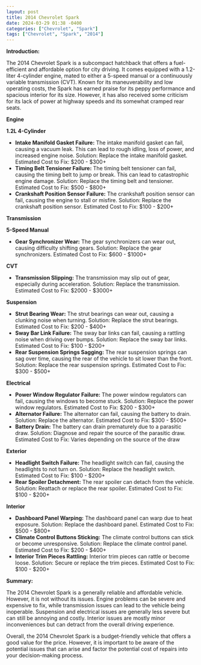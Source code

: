 ```yaml
---
layout: post
title: 2014 Chevrolet Spark
date: 2024-03-29 01:38 -0400
categories: ["Chevrolet", "Spark"]
tags: ["Chevrolet", "Spark", "2014"]
---
```

**Introduction:**

The 2014 Chevrolet Spark is a subcompact hatchback that offers a fuel-efficient and affordable option for city driving. It comes equipped with a 1.2-liter 4-cylinder engine, mated to either a 5-speed manual or a continuously variable transmission (CVT). Known for its maneuverability and low operating costs, the Spark has earned praise for its peppy performance and spacious interior for its size. However, it has also received some criticism for its lack of power at highway speeds and its somewhat cramped rear seats.

**Engine**

**1.2L 4-Cylinder**

* **Intake Manifold Gasket Failure:** The intake manifold gasket can fail, causing a vacuum leak. This can lead to rough idling, loss of power, and increased engine noise. Solution: Replace the intake manifold gasket. Estimated Cost to Fix: $200 - $300+
* **Timing Belt Tensioner Failure:** The timing belt tensioner can fail, causing the timing belt to jump or break. This can lead to catastrophic engine damage. Solution: Replace the timing belt and tensioner. Estimated Cost to Fix: $500 - $800+
* **Crankshaft Position Sensor Failure:** The crankshaft position sensor can fail, causing the engine to stall or misfire. Solution: Replace the crankshaft position sensor. Estimated Cost to Fix: $100 - $200+

**Transmission**

**5-Speed Manual**

* **Gear Synchronizer Wear:** The gear synchronizers can wear out, causing difficulty shifting gears. Solution: Replace the gear synchronizers. Estimated Cost to Fix: $600 - $1000+

**CVT**

* **Transmission Slipping:** The transmission may slip out of gear, especially during acceleration. Solution: Replace the transmission. Estimated Cost to Fix: $2000 - $3000+

**Suspension**

* **Strut Bearing Wear:** The strut bearings can wear out, causing a clunking noise when turning. Solution: Replace the strut bearings. Estimated Cost to Fix: $200 - $400+
* **Sway Bar Link Failure:** The sway bar links can fail, causing a rattling noise when driving over bumps. Solution: Replace the sway bar links. Estimated Cost to Fix: $100 - $200+
* **Rear Suspension Springs Sagging:** The rear suspension springs can sag over time, causing the rear of the vehicle to sit lower than the front. Solution: Replace the rear suspension springs. Estimated Cost to Fix: $300 - $500+

**Electrical**

* **Power Window Regulator Failure:** The power window regulators can fail, causing the windows to become stuck. Solution: Replace the power window regulators. Estimated Cost to Fix: $200 - $300+
* **Alternator Failure:** The alternator can fail, causing the battery to drain. Solution: Replace the alternator. Estimated Cost to Fix: $300 - $500+
* **Battery Drain:** The battery can drain prematurely due to a parasitic draw. Solution: Diagnose and repair the source of the parasitic draw. Estimated Cost to Fix: Varies depending on the source of the draw

**Exterior**

* **Headlight Switch Failure:** The headlight switch can fail, causing the headlights to not turn on. Solution: Replace the headlight switch. Estimated Cost to Fix: $100 - $200+
* **Rear Spoiler Detachment:** The rear spoiler can detach from the vehicle. Solution: Reattach or replace the rear spoiler. Estimated Cost to Fix: $100 - $200+

**Interior**

* **Dashboard Panel Warping:** The dashboard panel can warp due to heat exposure. Solution: Replace the dashboard panel. Estimated Cost to Fix: $500 - $800+
* **Climate Control Buttons Sticking:** The climate control buttons can stick or become unresponsive. Solution: Replace the climate control panel. Estimated Cost to Fix: $200 - $400+
* **Interior Trim Pieces Rattling:** Interior trim pieces can rattle or become loose. Solution: Secure or replace the trim pieces. Estimated Cost to Fix: $100 - $200+

**Summary:**

The 2014 Chevrolet Spark is a generally reliable and affordable vehicle. However, it is not without its issues. Engine problems can be severe and expensive to fix, while transmission issues can lead to the vehicle being inoperable. Suspension and electrical issues are generally less severe but can still be annoying and costly. Interior issues are mostly minor inconveniences but can detract from the overall driving experience.

Overall, the 2014 Chevrolet Spark is a budget-friendly vehicle that offers a good value for the price. However, it is important to be aware of the potential issues that can arise and factor the potential cost of repairs into your decision-making process.
